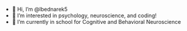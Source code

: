 - 👋 Hi, I’m @lbednarek5
- 👀 I’m interested in psychology, neuroscience, and coding!
- 🧠 I’m currently in school for Cognitive and Behavioral Neuroscience

<!---
lbednarek5/lbednarek5 is a ✨ special ✨ repository because its `README.md` (this file) appears on your GitHub profile.
You can click the Preview link to take a look at your changes.
--->
